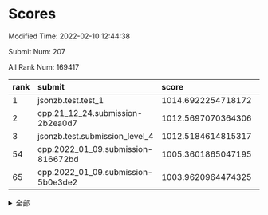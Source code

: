 # Scores

Modified Time: 2022-02-10 12:44:38

Submit Num: 207

All Rank Num: 169417

| rank |               submit               |       score        |       sigma        | pk_num |
| :--- | :--------------------------------- | :----------------- | :----------------- | :----- |
| 1    | jsonzb.test.test_1                 | 1014.6922254718172 | 0.8729204322930093 | 3276   |
| 2    | cpp.21_12_24.submission-2b2ea0d7   | 1012.5697070364306 | 0.7929523775494225 | 3275   |
| 3    | jsonzb.test.submission_level_4     | 1012.5184614815317 | 0.8025909279463115 | 3278   |
| 54   | cpp.2022_01_09.submission-816672bd | 1005.3601865047195 | 0.7297864112124783 | 3279   |
| 65   | cpp.2022_01_09.submission-5b0e3de2 | 1003.9620964474325 | 0.7183297817809612 | 3274   |


<details>
<summary>全部</summary>

| rank |                 submit                 |       score        |       sigma        | pk_num |
| :--- | :------------------------------------- | :----------------- | :----------------- | :----- |
| 1    | jsonzb.test.test_1                     | 1014.6922254718172 | 0.8729204322930093 | 3276   |
| 2    | cpp.21_12_24.submission-2b2ea0d7       | 1012.5697070364306 | 0.7929523775494225 | 3275   |
| 3    | jsonzb.test.submission_level_4         | 1012.5184614815317 | 0.8025909279463115 | 3278   |
| 4    | gobigger.level_3.submission_level_3_34 | 1012.1233362438246 | 0.7762585478890076 | 3278   |
| 5    | gobigger.level_3.submission_level_3_42 | 1011.7779122703655 | 0.7619223874729213 | 3273   |
| 6    | gobigger.level_3.submission_level_3_8  | 1011.4490783917568 | 0.7884740965007694 | 3275   |
| 7    | gobigger.level_3.submission_level_3_46 | 1011.2067563175437 | 0.7945064911030365 | 3277   |
| 8    | gobigger.level_3.submission_level_3_31 | 1011.1674810222654 | 0.7727008834038775 | 3280   |
| 9    | gobigger.level_3.submission_level_3_48 | 1010.9250113462932 | 0.7785266331835351 | 3276   |
| 10   | gobigger.level_3.submission_level_3_12 | 1010.7389747543782 | 0.7949237604140582 | 3273   |
| 11   | gobigger.level_3.submission_level_3_17 | 1010.6185009337191 | 0.7572150616663336 | 3277   |
| 12   | gobigger.level_3.submission_level_3_36 | 1010.5205980436605 | 0.7774234539898719 | 3283   |
| 13   | gobigger.level_3.submission_level_3_10 | 1010.4456084452463 | 0.767861501039457  | 3276   |
| 14   | gobigger.level_3.submission_level_3_43 | 1010.4421241030975 | 0.759277443420569  | 3274   |
| 15   | gobigger.level_3.submission_level_3_7  | 1010.4417467395041 | 0.7457365183244924 | 3273   |
| 16   | gobigger.level_3.submission_level_3_23 | 1010.4388515302207 | 0.7466131102906208 | 3277   |
| 17   | gobigger.level_3.submission_level_3_9  | 1010.3948316250767 | 0.7807018171760591 | 3269   |
| 18   | gobigger.level_3.submission_level_3_45 | 1010.3853462795479 | 0.7711625519082349 | 3275   |
| 19   | gobigger.level_3.submission_level_3_1  | 1010.3015073961232 | 0.7613507661142691 | 3272   |
| 20   | gobigger.level_3.submission_level_3_28 | 1010.2994960176035 | 0.7350991571434579 | 3267   |
| 21   | gobigger.level_3.submission_level_3_25 | 1010.2967609701883 | 0.7546735717850137 | 3276   |
| 22   | gobigger.level_3.submission_level_3_47 | 1010.2768830017433 | 0.776665847290002  | 3274   |
| 23   | gobigger.level_3.submission_level_3_22 | 1010.2066327807254 | 0.7551803046914386 | 3271   |
| 24   | gobigger.level_3.submission_level_3_19 | 1010.0978173297981 | 0.7683977136744907 | 3272   |
| 25   | gobigger.level_3.submission_level_3_3  | 1010.0071969469949 | 0.7475491987134762 | 3272   |
| 26   | gobigger.level_3.submission_level_3_0  | 1009.9918666693511 | 0.7432495707624024 | 3277   |
| 27   | gobigger.level_3.submission_level_3_41 | 1009.9825485036896 | 0.7599562615078248 | 3276   |
| 28   | gobigger.level_3.submission_level_3_6  | 1009.9005936652254 | 0.7482317473460149 | 3277   |
| 29   | gobigger.level_3.submission_level_3_11 | 1009.8980491273243 | 0.7516324059504425 | 3278   |
| 30   | gobigger.level_3.submission_level_3_26 | 1009.8665566571433 | 0.7826507070265635 | 3276   |
| 31   | gobigger.level_3.submission_level_3_4  | 1009.8541928329903 | 0.7602657271303855 | 3273   |
| 32   | gobigger.level_3.submission_level_3_13 | 1009.8534385337591 | 0.772855207276361  | 3278   |
| 33   | gobigger.level_3.submission_level_3_16 | 1009.8181356507575 | 0.7482209417061118 | 3269   |
| 34   | gobigger.level_3.submission_level_3_2  | 1009.796970600874  | 0.7437001028687662 | 3270   |
| 35   | gobigger.level_3.submission_level_3_39 | 1009.6003580526418 | 0.7383419747393405 | 3276   |
| 36   | gobigger.level_3.submission_level_3_49 | 1009.5480782100216 | 0.7376366839604389 | 3273   |
| 37   | gobigger.level_3.submission_level_3_38 | 1009.501393760751  | 0.750353295445347  | 3273   |
| 38   | gobigger.level_3.submission_level_3_20 | 1009.4344871820743 | 0.7511635983482571 | 3272   |
| 39   | gobigger.level_3.submission_level_3_27 | 1009.3814474648449 | 0.724801893574309  | 3268   |
| 40   | gobigger.level_3.submission_level_3_29 | 1009.3536805936756 | 0.7462108113162178 | 3278   |
| 41   | gobigger.level_3.submission_level_3_35 | 1009.3512216679889 | 0.7313419304829574 | 3274   |
| 42   | gobigger.level_3.submission_level_3_30 | 1009.319705323673  | 0.7512448918352301 | 3276   |
| 43   | gobigger.level_3.submission_level_3_40 | 1009.3175129314877 | 0.7632247027626753 | 3270   |
| 44   | gobigger.level_3.submission_level_3_32 | 1009.1628910760451 | 0.7669735741262489 | 3272   |
| 45   | gobigger.level_3.submission_level_3_18 | 1009.1127074472806 | 0.7486611733938707 | 3269   |
| 46   | gobigger.level_3.submission_level_3_5  | 1009.0444823159581 | 0.7361455055652466 | 3268   |
| 47   | gobigger.level_3.submission_level_3_15 | 1008.8842767972234 | 0.7637105014078516 | 3272   |
| 48   | gobigger.level_3.submission_level_3_14 | 1008.8126225282429 | 0.7373296352515858 | 3276   |
| 49   | gobigger.level_3.submission_level_3_33 | 1008.7472399984272 | 0.76116895418972   | 3277   |
| 50   | gobigger.level_3.submission_level_3_21 | 1008.746634578232  | 0.7413550216208202 | 3278   |
| 51   | gobigger.level_3.submission_level_3_44 | 1008.6677930190597 | 0.7389073643823567 | 3277   |
| 52   | gobigger.level_3.submission_level_3_24 | 1008.593534640291  | 0.7587261409169032 | 3278   |
| 53   | gobigger.level_3.submission_level_3_37 | 1008.3267595979211 | 0.7461860247764099 | 3276   |
| 54   | cpp.2022_01_09.submission-816672bd     | 1005.3601865047195 | 0.7297864112124783 | 3279   |
| 55   | gobigger.level_1.submission_level_1_31 | 1004.8993197244598 | 0.7322857961697491 | 3272   |
| 56   | gobigger.level_1.submission_level_1_10 | 1004.7906456977774 | 0.7324511053423972 | 3276   |
| 57   | gobigger.level_1.submission_level_1_48 | 1004.5935741581729 | 0.7277966728260138 | 3268   |
| 58   | gobigger.level_1.submission_level_1_21 | 1004.3862551270247 | 0.7218174596042728 | 3272   |
| 59   | gobigger.level_1.submission_level_1_28 | 1004.162387341199  | 0.7203081198646787 | 3272   |
| 60   | gobigger.level_1.submission_level_1_19 | 1004.1450961491587 | 0.7192125815998299 | 3268   |
| 61   | gobigger.level_1.submission_level_1_49 | 1004.061912683498  | 0.7146368745691952 | 3271   |
| 62   | gobigger.level_1.submission_level_1_33 | 1004.0505496871575 | 0.6987120177705101 | 3272   |
| 63   | gobigger.level_1.submission_level_1_29 | 1004.0478906820541 | 0.7228356069958727 | 3274   |
| 64   | gobigger.level_1.submission_level_1_5  | 1003.9979148165713 | 0.7241514401503445 | 3268   |
| 65   | cpp.2022_01_09.submission-5b0e3de2     | 1003.9620964474325 | 0.7183297817809612 | 3274   |
| 66   | gobigger.level_1.submission_level_1_1  | 1003.9113278961481 | 0.7173840532030031 | 3272   |
| 67   | gobigger.level_1.submission_level_1_41 | 1003.8959816099787 | 0.724184074484015  | 3277   |
| 68   | gobigger.level_1.submission_level_1_34 | 1003.851540528409  | 0.7269134905111366 | 3273   |
| 69   | gobigger.level_1.submission_level_1_6  | 1003.8479382166003 | 0.7204035396397667 | 3273   |
| 70   | gobigger.level_1.submission_level_1_42 | 1003.6551438437065 | 0.7288939550037431 | 3276   |
| 71   | gobigger.level_1.submission_level_1_26 | 1003.5938001276406 | 0.7160564139311755 | 3273   |
| 72   | gobigger.level_1.submission_level_1_0  | 1003.5848970772298 | 0.7133661453384493 | 3277   |
| 73   | gobigger.level_1.submission_level_1_4  | 1003.5669563948097 | 0.7154848832361673 | 3273   |
| 74   | gobigger.level_1.submission_level_1_2  | 1003.5468142736763 | 0.7130796347954604 | 3277   |
| 75   | gobigger.level_1.submission_level_1_35 | 1003.5332258924518 | 0.7257618853885778 | 3277   |
| 76   | gobigger.level_1.submission_level_1_43 | 1003.5126394787383 | 0.7242576210729051 | 3275   |
| 77   | gobigger.level_1.submission_level_1_23 | 1003.441762895646  | 0.7232312646290966 | 3274   |
| 78   | gobigger.level_1.submission_level_1_18 | 1003.4027396901731 | 0.7158695919350051 | 3269   |
| 79   | gobigger.level_1.submission_level_1_11 | 1003.4024441259209 | 0.7074066756782524 | 3274   |
| 80   | gobigger.level_1.submission_level_1_32 | 1003.344523228892  | 0.7214025087036762 | 3274   |
| 81   | gobigger.level_1.submission_level_1_36 | 1003.2584393430326 | 0.7014883259371538 | 3273   |
| 82   | gobigger.level_1.submission_level_1_27 | 1003.2210817790266 | 0.7228228480967439 | 3270   |
| 83   | gobigger.level_1.submission_level_1_20 | 1003.0774749211865 | 0.7069535795717323 | 3273   |
| 84   | gobigger.level_1.submission_level_1_12 | 1003.0419948825934 | 0.7234229773511781 | 3273   |
| 85   | gobigger.level_1.submission_level_1_30 | 1002.969430226315  | 0.7117882099827822 | 3271   |
| 86   | gobigger.level_1.submission_level_1_15 | 1002.95415540298   | 0.7206591908366611 | 3267   |
| 87   | gobigger.level_1.submission_level_1_8  | 1002.91426118839   | 0.7142675120113771 | 3273   |
| 88   | gobigger.level_1.submission_level_1_16 | 1002.8965410531832 | 0.7079869139461962 | 3274   |
| 89   | gobigger.level_1.submission_level_1_46 | 1002.8670755186278 | 0.7078345765292112 | 3269   |
| 90   | gobigger.level_1.submission_level_1_14 | 1002.7326436111696 | 0.71660864024139   | 3281   |
| 91   | gobigger.level_1.submission_level_1_17 | 1002.7319036977091 | 0.7167092341046472 | 3273   |
| 92   | gobigger.level_1.submission_level_1_44 | 1002.6837908898974 | 0.7111553270284453 | 3273   |
| 93   | gobigger.level_1.submission_level_1_13 | 1002.6805729757447 | 0.7040839955233689 | 3270   |
| 94   | gobigger.level_1.submission_level_1_7  | 1002.6185396047163 | 0.7105587666579827 | 3276   |
| 95   | gobigger.level_1.submission_level_1_40 | 1002.5965202455436 | 0.7294412782402028 | 3272   |
| 96   | gobigger.level_1.submission_level_1_37 | 1002.5850881087281 | 0.7133486241064035 | 3274   |
| 97   | gobigger.level_1.submission_level_1_3  | 1002.5680266908253 | 0.721124353687717  | 3275   |
| 98   | gobigger.level_1.submission_level_1_22 | 1002.5498307036502 | 0.7137620691549883 | 3273   |
| 99   | gobigger.level_1.submission_level_1_39 | 1002.5291314228502 | 0.7206263206193451 | 3274   |
| 100  | gobigger.level_1.submission_level_1_25 | 1002.3451713789023 | 0.7051884075046663 | 3272   |
| 101  | gobigger.level_1.submission_level_1_9  | 1002.2140176673358 | 0.7197704945004898 | 3275   |
| 102  | gobigger.level_1.submission_level_1_45 | 1001.9977275719169 | 0.7224096304626842 | 3276   |
| 103  | gobigger.level_1.submission_level_1_47 | 1001.5328808378018 | 0.7170912494668558 | 3277   |
| 104  | gobigger.level_1.submission_level_1_38 | 1001.3193703750418 | 0.7145099309004889 | 3266   |
| 105  | gobigger.level_1.submission_level_1_24 | 1001.1941096656618 | 0.7132723063022306 | 3269   |
| 106  | gobigger.random.submission_random_14   | 997.3276641779137  | 0.7136904257146512 | 3274   |
| 107  | gobigger.random.submission_random_26   | 996.9193207068062  | 0.7054427224858533 | 3274   |
| 108  | gobigger.random.submission_random_20   | 996.8523433027561  | 0.7200624763745669 | 3270   |
| 109  | gobigger.random.submission_random_16   | 996.8514249291188  | 0.7066748469677512 | 3274   |
| 110  | gobigger.random.submission_random_28   | 996.735575762861   | 0.7135048420548094 | 3274   |
| 111  | gobigger.random.submission_random_0    | 996.6548277304544  | 0.7184157911589396 | 3275   |
| 112  | gobigger.random.submission_random_7    | 996.6340323295576  | 0.7079966380091451 | 3276   |
| 113  | gobigger.random.submission_random_32   | 996.6181680820588  | 0.7073434515562953 | 3272   |
| 114  | gobigger.random.submission_random_46   | 996.5713732135317  | 0.7150637295127035 | 3273   |
| 115  | gobigger.random.submission_random_48   | 996.4270910651447  | 0.7129572476153263 | 3280   |
| 116  | gobigger.random.submission_random_12   | 996.3489064294025  | 0.7130088319306398 | 3273   |
| 117  | gobigger.random.submission_random_24   | 996.2965788182046  | 0.707973625798436  | 3273   |
| 118  | gobigger.random.submission_random_10   | 996.2809798893863  | 0.7167936295862858 | 3274   |
| 119  | gobigger.random.submission_random_37   | 996.2539506977157  | 0.7063316932191033 | 3272   |
| 120  | gobigger.random.submission_random_1    | 996.2355405825579  | 0.7075470765850786 | 3273   |
| 121  | gobigger.random.submission_random_23   | 996.2132714371828  | 0.7040340603376997 | 3276   |
| 122  | gobigger.random.submission_random_27   | 996.1066721763594  | 0.6963006390329254 | 3276   |
| 123  | gobigger.random.submission_random_38   | 996.0470324244152  | 0.700058920966673  | 3277   |
| 124  | gobigger.random.submission_random_19   | 995.9962055126165  | 0.7205058360253495 | 3272   |
| 125  | gobigger.random.submission_random_6    | 995.9664419779822  | 0.716811780317274  | 3277   |
| 126  | gobigger.random.submission_random_17   | 995.9249884125535  | 0.6996452275270504 | 3275   |
| 127  | gobigger.random.submission_random_42   | 995.8890221134727  | 0.7037783561778461 | 3275   |
| 128  | gobigger.random.submission_random_34   | 995.8376396554066  | 0.7254324988924583 | 3276   |
| 129  | gobigger.random.submission_random_45   | 995.8171277140675  | 0.7086904305027347 | 3274   |
| 130  | gobigger.random.submission_random_2    | 995.7143317634791  | 0.7156651491194982 | 3278   |
| 131  | gobigger.random.submission_random_36   | 995.6336894137988  | 0.706669286569441  | 3274   |
| 132  | gobigger.random.submission_random_41   | 995.6293664840546  | 0.7022276432383475 | 3275   |
| 133  | gobigger.random.submission_random_29   | 995.6052959095741  | 0.7175716481614814 | 3271   |
| 134  | gobigger.random.submission_random_33   | 995.5578051569545  | 0.7262071213327855 | 3272   |
| 135  | gobigger.random.submission_random_40   | 995.5444345550351  | 0.7138405184993482 | 3278   |
| 136  | gobigger.random.submission_random_47   | 995.5370068961143  | 0.7225744683979277 | 3272   |
| 137  | gobigger.random.submission_random_11   | 995.5178329390371  | 0.7123649720622147 | 3278   |
| 138  | gobigger.random.submission_random_22   | 995.4029285397569  | 0.7110729870186672 | 3271   |
| 139  | gobigger.random.submission_random_8    | 995.4021940138083  | 0.7135733357347958 | 3273   |
| 140  | gobigger.random.submission_random_31   | 995.3871371551314  | 0.7015121456379932 | 3278   |
| 141  | gobigger.random.submission_random_21   | 995.3670696574981  | 0.7157468650314188 | 3282   |
| 142  | gobigger.random.submission_random_35   | 995.3665712999315  | 0.710500693191489  | 3274   |
| 143  | gobigger.random.submission_random_4    | 995.3074094119198  | 0.7052342536936763 | 3270   |
| 144  | gobigger.random.submission_random_25   | 995.2663407033504  | 0.7050772739298777 | 3271   |
| 145  | gobigger.random.submission_random_3    | 995.2370006738245  | 0.7177987659269253 | 3271   |
| 146  | gobigger.random.submission_random_44   | 995.2058691496187  | 0.7140034256148716 | 3272   |
| 147  | gobigger.random.submission_random_15   | 995.2012836007715  | 0.7158666434740422 | 3275   |
| 148  | gobigger.random.submission_random_43   | 995.1740128890589  | 0.7131065084106106 | 3275   |
| 149  | gobigger.random.submission_random_30   | 994.9691435800631  | 0.7212450318557916 | 3272   |
| 150  | gobigger.random.submission_random_39   | 994.8677719718673  | 0.7143003910821363 | 3272   |
| 151  | gobigger.random.submission_random_18   | 994.8093722144336  | 0.7150775784388336 | 3274   |
| 152  | gobigger.random.submission_random_9    | 994.7665528487049  | 0.7268712652573484 | 3273   |
| 153  | gobigger.random.submission_random_5    | 994.6940554448012  | 0.7182290375914946 | 3275   |
| 154  | gobigger.random.submission_random_13   | 994.2099498415669  | 0.7181685788947767 | 3272   |
| 155  | gobigger.level_2.submission_level_2_2  | 994.1805544683349  | 0.7273650262159289 | 3275   |
| 156  | gobigger.random.submission_random_49   | 994.107863889397   | 0.7101793356985131 | 3271   |
| 157  | gobigger.level_2.submission_level_2_3  | 993.9717338501367  | 0.7199463807741788 | 3277   |
| 158  | gobigger.level_2.submission_level_2_8  | 993.4887484345576  | 0.7382550158601225 | 3277   |
| 159  | gobigger.level_2.submission_level_2_34 | 993.2502265290608  | 0.7365559819006975 | 3277   |
| 160  | gobigger.level_2.submission_level_2_43 | 993.0150599064154  | 0.7276059654243819 | 3271   |
| 161  | gobigger.level_2.submission_level_2_29 | 992.8379469506534  | 0.7607323221241185 | 3275   |
| 162  | gobigger.level_2.submission_level_2_15 | 992.8330530611577  | 0.7328862720909418 | 3266   |
| 163  | gobigger.level_2.submission_level_2_12 | 992.8050712620959  | 0.7140543274375295 | 3280   |
| 164  | gobigger.level_2.submission_level_2_11 | 992.8039089736727  | 0.7267096411275051 | 3272   |
| 165  | gobigger.level_2.submission_level_2_49 | 992.7905353500245  | 0.7320390437285431 | 3272   |
| 166  | gobigger.level_2.submission_level_2_0  | 992.7517398114815  | 0.7343509347533228 | 3272   |
| 167  | gobigger.level_2.submission_level_2_18 | 992.7173885972287  | 0.7326096396268502 | 3273   |
| 168  | gobigger.level_2.submission_level_2_9  | 992.7090579789387  | 0.733537506548759  | 3276   |
| 169  | gobigger.level_2.submission_level_2_17 | 992.6739455485978  | 0.7521515706056897 | 3274   |
| 170  | gobigger.level_2.submission_level_2_7  | 992.6691925653465  | 0.7490489985005504 | 3273   |
| 171  | gobigger.level_2.submission_level_2_13 | 992.6634144026079  | 0.7434595296062436 | 3272   |
| 172  | gobigger.level_2.submission_level_2_14 | 992.6469747529696  | 0.742679119516397  | 3277   |
| 173  | gobigger.level_2.submission_level_2_22 | 992.603034559647   | 0.7458925809334276 | 3274   |
| 174  | gobigger.level_2.submission_level_2_40 | 992.5026281721038  | 0.7270812916960935 | 3269   |
| 175  | gobigger.level_2.submission_level_2_27 | 992.4687952195153  | 0.7373695146743112 | 3278   |
| 176  | gobigger.level_2.submission_level_2_19 | 992.4074697501729  | 0.7484214433000855 | 3270   |
| 177  | gobigger.level_2.submission_level_2_35 | 992.3920253819911  | 0.742982278484162  | 3274   |
| 178  | gobigger.level_2.submission_level_2_37 | 992.3337992481326  | 0.7365226477068162 | 3272   |
| 179  | gobigger.level_2.submission_level_2_6  | 992.3212844673304  | 0.7557179907961494 | 3269   |
| 180  | gobigger.level_2.submission_level_2_44 | 992.2573859220778  | 0.7352088453151924 | 3271   |
| 181  | gobigger.level_2.submission_level_2_46 | 992.2447152178386  | 0.751695385544791  | 3268   |
| 182  | gobigger.level_2.submission_level_2_10 | 992.241900756981   | 0.7490383793830971 | 3271   |
| 183  | gobigger.level_2.submission_level_2_39 | 992.1943992761661  | 0.7453645125175622 | 3270   |
| 184  | gobigger.level_2.submission_level_2_1  | 992.1777520605169  | 0.7406435651727109 | 3275   |
| 185  | gobigger.level_2.submission_level_2_5  | 992.1404849736323  | 0.7614908559384178 | 3271   |
| 186  | gobigger.level_2.submission_level_2_38 | 992.1365851331697  | 0.7281553986183978 | 3275   |
| 187  | gobigger.level_2.submission_level_2_21 | 992.109617850044   | 0.750016494505665  | 3272   |
| 188  | gobigger.level_2.submission_level_2_47 | 992.1000876381532  | 0.7403173964300214 | 3270   |
| 189  | gobigger.level_2.submission_level_2_31 | 992.0609640132575  | 0.7378868835949086 | 3279   |
| 190  | gobigger.level_2.submission_level_2_48 | 992.0076341331102  | 0.7298010326146107 | 3281   |
| 191  | gobigger.level_2.submission_level_2_45 | 992.0011726281946  | 0.759628234916457  | 3274   |
| 192  | gobigger.level_2.submission_level_2_20 | 991.9976454552373  | 0.7355861646418587 | 3272   |
| 193  | gobigger.level_2.submission_level_2_24 | 991.98261849301    | 0.7398136292853856 | 3275   |
| 194  | gobigger.level_2.submission_level_2_28 | 991.9420804644525  | 0.7447391537595598 | 3275   |
| 195  | gobigger.level_2.submission_level_2_33 | 991.7870247938288  | 0.7395131297964419 | 3274   |
| 196  | gobigger.level_2.submission_level_2_30 | 991.7442026717194  | 0.7518251231502182 | 3274   |
| 197  | gobigger.level_2.submission_level_2_23 | 991.5665829720103  | 0.7706190757094292 | 3270   |
| 198  | gobigger.level_2.submission_level_2_26 | 991.5300050946532  | 0.7484058526795847 | 3277   |
| 199  | gobigger.level_2.submission_level_2_4  | 991.4359311625797  | 0.7634241209344061 | 3274   |
| 200  | gobigger.level_2.submission_level_2_42 | 991.3786120008358  | 0.7573266574124782 | 3273   |
| 201  | gobigger.level_2.submission_level_2_16 | 991.3671814542694  | 0.7469947858644248 | 3278   |
| 202  | gobigger.level_2.submission_level_2_25 | 991.1254600751773  | 0.7407415415507503 | 3272   |
| 203  | gobigger.level_2.submission_level_2_36 | 990.6086684199421  | 0.7461699147573003 | 3273   |
| 204  | gobigger.level_2.submission_level_2_32 | 990.5575506020026  | 0.7515816271595774 | 3280   |
| 205  | gobigger.level_2.submission_level_2_41 | 990.1167298103497  | 0.7667074149925343 | 3272   |
| 206  | gobigger.none.submission_none_1        | 978.8046837706532  | 1.195549511383617  | 3269   |
| 207  | gobigger.none.submission_none_0        | 978.3027772197097  | 1.206953574834966  | 3272   |

</details>